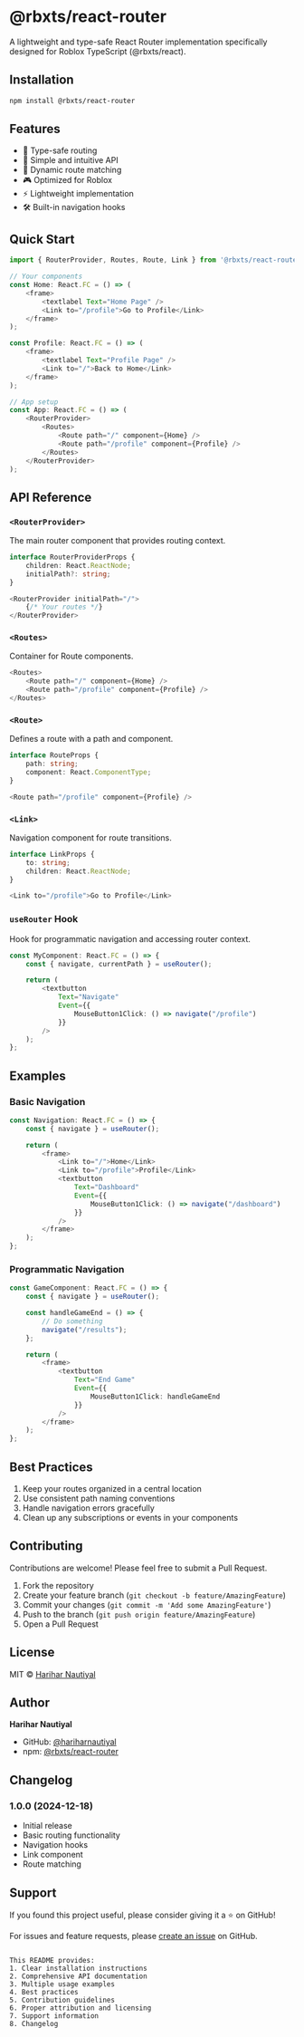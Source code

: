 
# @rbxts/react-router

A lightweight and type-safe React Router implementation specifically designed for Roblox TypeScript (@rbxts/react).

## Installation

```bash
npm install @rbxts/react-router
```

## Features

- 🎯 Type-safe routing
- 🚀 Simple and intuitive API
- 🔄 Dynamic route matching
- 🎮 Optimized for Roblox
- ⚡ Lightweight implementation
- 🛠️ Built-in navigation hooks

## Quick Start

```typescript
import { RouterProvider, Routes, Route, Link } from '@rbxts/react-router';

// Your components
const Home: React.FC = () => (
    <frame>
        <textlabel Text="Home Page" />
        <Link to="/profile">Go to Profile</Link>
    </frame>
);

const Profile: React.FC = () => (
    <frame>
        <textlabel Text="Profile Page" />
        <Link to="/">Back to Home</Link>
    </frame>
);

// App setup
const App: React.FC = () => (
    <RouterProvider>
        <Routes>
            <Route path="/" component={Home} />
            <Route path="/profile" component={Profile} />
        </Routes>
    </RouterProvider>
);
```

## API Reference

### `<RouterProvider>`
The main router component that provides routing context.

```typescript
interface RouterProviderProps {
    children: React.ReactNode;
    initialPath?: string;
}

<RouterProvider initialPath="/">
    {/* Your routes */}
</RouterProvider>
```

### `<Routes>`
Container for Route components.

```typescript
<Routes>
    <Route path="/" component={Home} />
    <Route path="/profile" component={Profile} />
</Routes>
```

### `<Route>`
Defines a route with a path and component.

```typescript
interface RouteProps {
    path: string;
    component: React.ComponentType;
}

<Route path="/profile" component={Profile} />
```

### `<Link>`
Navigation component for route transitions.

```typescript
interface LinkProps {
    to: string;
    children: React.ReactNode;
}

<Link to="/profile">Go to Profile</Link>
```

### `useRouter` Hook
Hook for programmatic navigation and accessing router context.

```typescript
const MyComponent: React.FC = () => {
    const { navigate, currentPath } = useRouter();

    return (
        <textbutton 
            Text="Navigate"
            Event={{
                MouseButton1Click: () => navigate("/profile")
            }}
        />
    );
};
```

## Examples

### Basic Navigation
```typescript
const Navigation: React.FC = () => {
    const { navigate } = useRouter();

    return (
        <frame>
            <Link to="/">Home</Link>
            <Link to="/profile">Profile</Link>
            <textbutton 
                Text="Dashboard"
                Event={{
                    MouseButton1Click: () => navigate("/dashboard")
                }}
            />
        </frame>
    );
};
```

### Programmatic Navigation
```typescript
const GameComponent: React.FC = () => {
    const { navigate } = useRouter();

    const handleGameEnd = () => {
        // Do something
        navigate("/results");
    };

    return (
        <frame>
            <textbutton 
                Text="End Game"
                Event={{
                    MouseButton1Click: handleGameEnd
                }}
            />
        </frame>
    );
};
```

## Best Practices

1. Keep your routes organized in a central location
2. Use consistent path naming conventions
3. Handle navigation errors gracefully
4. Clean up any subscriptions or events in your components

## Contributing

Contributions are welcome! Please feel free to submit a Pull Request.

1. Fork the repository
2. Create your feature branch (`git checkout -b feature/AmazingFeature`)
3. Commit your changes (`git commit -m 'Add some AmazingFeature'`)
4. Push to the branch (`git push origin feature/AmazingFeature`)
5. Open a Pull Request

## License

MIT © [Harihar Nautiyal](https://github.com/hariharnautiyal)

## Author

**Harihar Nautiyal**
- GitHub: [@hariharnautiyal](https://github.com/hariharnautiyal)
- npm: [@rbxts/react-router](https://www.npmjs.com/package/@rbxts/react-router)

## Changelog

### 1.0.0 (2024-12-18)
- Initial release
- Basic routing functionality
- Navigation hooks
- Link component
- Route matching

## Support

If you found this project useful, please consider giving it a ⭐️ on GitHub!

For issues and feature requests, please [create an issue](https://github.com/hariharnautiyal/rbxts-react-router/issues) on GitHub.
```

This README provides:
1. Clear installation instructions
2. Comprehensive API documentation
3. Multiple usage examples
4. Best practices
5. Contribution guidelines
6. Proper attribution and licensing
7. Support information
8. Changelog
